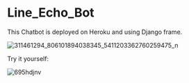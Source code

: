 # Line_Echo_Bot
This Chatbot is deployed on Heroku and using Django frame.

![311461294_806101894038345_5411203362760259475_n](https://user-images.githubusercontent.com/49478754/196616748-2c9b09e7-c073-4557-bd77-112b5b5edb0d.jpg)

Try it yourself:

![695hdjnv](https://user-images.githubusercontent.com/49478754/196616819-904cec84-a1e2-459d-93d8-d39de282f614.png)
 

